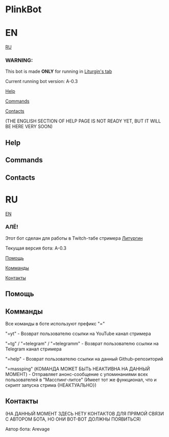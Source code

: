 # PlinkBot
# EN
[RU](#RU)
### **WARNING:**
This bot is made **ONLY** for running in [Liturgin's tab](https://www.twitch.tv/liturgin)

Current running bot version: A-0.3

[Help](#Help)

[Commands](Commands)

[Contacts](#Contacts)

(THE ENGLISH SECTION OF HELP PAGE IS NOT READY YET, BUT IT WILL BE HERE VERY SOON)

## Help

## Commands

## Contacts

# RU
[EN](#EN)
### **АЛЁ!**
Этот бот сделан для работы в Twitch-табе стримера [Литургин](https://www.twitch.tv/liturgin)

Текущая версия бота: A-0.3

[Помощь](#Помощь)

[Комманды](Комманды)

[Контакты](#Контакты)
## Помощь

## Комманды
Все команды в боте используют префикс "="

"=yt" - Возврат пользователю ссылки на YouTube канал стримера

"=tg" / "=telegram" / "=telegramm" - Возврат пользователю ссылки на Telegram канал стримера

"=help" - Возврат пользователю ссылки на данный Github-репозиторий

"=massping" (КОМАНДА МОЖЕТ БЫТЬ НЕАКТИВНА НА ДАННЫЙ МОМЕНТ) - Отправляет анонс-сообщение с упоминаниями всех пользователей в "Масспинг-литсе" (Имеет тот же функционал, что и скрипт запуска стрима {НЕАКТУАЛЬНО})

## Контакты
(НА ДАННЫЙ МОМЕНТ ЗДЕСЬ НЕТУ КОНТАКТОВ ДЛЯ ПРЯМОЙ СВЯЗИ С АВТОРОМ БОТА, НО ОНИ ВОТ-ВОТ ДОЛЖНЫ ПОЯВИТЬСЯ)

Автор бота: Arevage
